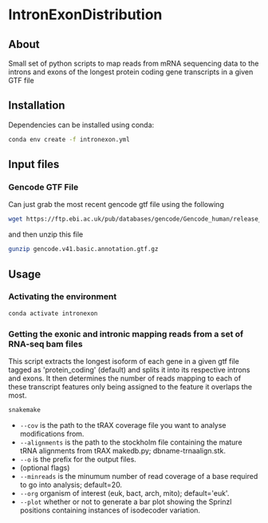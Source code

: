 # IntronExonDistribution


## About

Small set of python scripts to map reads from mRNA sequencing data to the introns and exons of the longest protein coding gene transcripts in a given GTF file

## Installation

Dependencies can be installed using conda:

```bash
conda env create -f intronexon.yml
```

## Input files

### Gencode GTF File

Can just grab the most recent gencode gtf file using the following

```bash
wget https://ftp.ebi.ac.uk/pub/databases/gencode/Gencode_human/release_41/gencode.v41.basic.annotation.gtf.gz
```

and then unzip this file
```bash
gunzip gencode.v41.basic.annotation.gtf.gz
```

## Usage

### Activating the environment

```bash
conda activate intronexon
```

### Getting the exonic and intronic mapping reads from a set of RNA-seq bam files

This script extracts the longest isoform of each gene in a given gtf file tagged as 'protein_coding' (default) and splits it into its respective introns and exons. It then determines the number of reads mapping to each of these transcript features only being assigned to the feature it overlaps the most. 

```bash
snakemake
```

* `--cov` is the path to the tRAX coverage file you want to analyse modifications from.
* `--alignments` is the path to the stockholm file containing the mature tRNA alignments from tRAX makedb.py; dbname-trnaalign.stk.
* `--o`  is the prefix for the output files.
* (optional flags)
* `--minreads` is the minumum number of read coverage of a base required to go into analysis; default=20.
* `--org` organism of interest (euk, bact, arch, mito); default='euk'.
* `--plot` whether or not to generate a bar plot showing the Sprinzl positions containing instances of isodecoder variation.